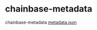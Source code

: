 # chainbase-metadata
chainbase-metadata
[metadata.json](https://github.com/user-attachments/files/16475539/metadata.json)
